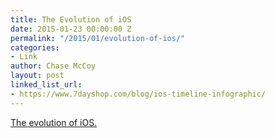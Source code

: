 ```yaml
---
title: The Evolution of iOS
date: 2015-01-23 00:00:00 Z
permalink: "/2015/01/evolution-of-ios/"
categories:
- Link
author: Chase McCoy
layout: post
linked_list_url:
- https://www.7dayshop.com/blog/ios-timeline-infographic/
---
```


[The evolution of iOS.](https://www.7dayshop.com/blog/ios-timeline-infographic/)